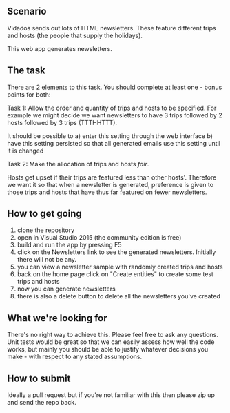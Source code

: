 Scenario
--------
Vidados sends out lots of HTML newsletters.  These feature different trips and hosts (the people that supply the holidays).

This web app generates newsletters.  

The task
--------
There are 2 elements to this task.  You should complete at least one - bonus points for both:

Task 1: Allow the order and quantity of trips and hosts to be specified.  For example we might decide we want newsletters to have 3 trips followed by 2 hosts followed by 3 trips (TTTHHTTT).  

It should be possible to
a) enter this setting through the web interface
b) have this setting persisted so that all generated emails use this setting until it is changed

Task 2: Make the allocation of trips and hosts *fair*.

Hosts get upset if their trips are featured less than other hosts'.  Therefore we want it so that when a newsletter is generated, preference is given to those trips and hosts that have thus far featured on fewer newsletters.

How to get going
----------------
1. clone the repository
2. open in Visual Studio 2015 (the community edition is free)
3. build and run the app by pressing F5
4. click on the Newsletters link to see the generated newsletters.  Initially there will not be any.
5. you can view a newsletter sample with randomly created trips and hosts
6. back on the home page click on "Create entities" to create some test trips and hosts
7. now you can generate newsletters
8. there is also a delete button to delete all the newsletters you've created

What we're looking for
----------------------
There's no right way to achieve this.  Please feel free to ask any questions.  Unit tests would be great so that we can easily assess how well the code works, but mainly you should be able to justify whatever decisions you make - with respect to any stated assumptions.

How to submit
-------------
Ideally a pull request but if you're not familiar with this then please zip up and send the repo back.
